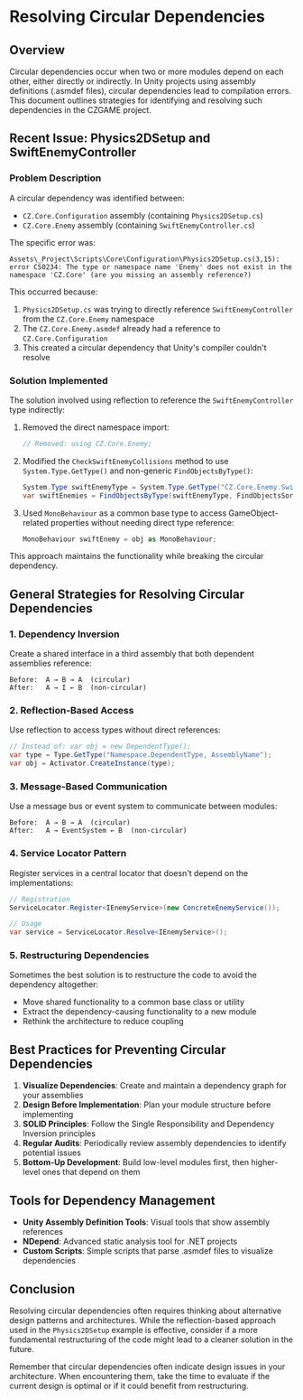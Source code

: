 # Resolving Circular Dependencies

## Overview

Circular dependencies occur when two or more modules depend on each other, either directly or indirectly. In Unity projects using assembly definitions (.asmdef files), circular dependencies lead to compilation errors. This document outlines strategies for identifying and resolving such dependencies in the CZGAME project.

## Recent Issue: Physics2DSetup and SwiftEnemyController

### Problem Description

A circular dependency was identified between:
- `CZ.Core.Configuration` assembly (containing `Physics2DSetup.cs`)
- `CZ.Core.Enemy` assembly (containing `SwiftEnemyController.cs`)

The specific error was:
```
Assets\_Project\Scripts\Core\Configuration\Physics2DSetup.cs(3,15): error CS0234: The type or namespace name 'Enemy' does not exist in the namespace 'CZ.Core' (are you missing an assembly reference?)
```

This occurred because:
1. `Physics2DSetup.cs` was trying to directly reference `SwiftEnemyController` from the `CZ.Core.Enemy` namespace
2. The `CZ.Core.Enemy.asmdef` already had a reference to `CZ.Core.Configuration`
3. This created a circular dependency that Unity's compiler couldn't resolve

### Solution Implemented

The solution involved using reflection to reference the `SwiftEnemyController` type indirectly:

1. Removed the direct namespace import:
   ```csharp
   // Removed: using CZ.Core.Enemy;
   ```

2. Modified the `CheckSwiftEnemyCollisions` method to use `System.Type.GetType()` and non-generic `FindObjectsByType()`:
   ```csharp
   System.Type swiftEnemyType = System.Type.GetType("CZ.Core.Enemy.SwiftEnemyController, CZ.Core.Enemy");
   var swiftEnemies = FindObjectsByType(swiftEnemyType, FindObjectsSortMode.None);
   ```

3. Used `MonoBehaviour` as a common base type to access GameObject-related properties without needing direct type reference:
   ```csharp
   MonoBehaviour swiftEnemy = obj as MonoBehaviour;
   ```

This approach maintains the functionality while breaking the circular dependency.

## General Strategies for Resolving Circular Dependencies

### 1. Dependency Inversion

Create a shared interface in a third assembly that both dependent assemblies reference:

```
Before:  A → B → A  (circular)
After:   A → I ← B  (non-circular)
```

### 2. Reflection-Based Access

Use reflection to access types without direct references:

```csharp
// Instead of: var obj = new DependentType();
var type = Type.GetType("Namespace.DependentType, AssemblyName");
var obj = Activator.CreateInstance(type);
```

### 3. Message-Based Communication

Use a message bus or event system to communicate between modules:

```
Before:  A → B → A  (circular)
After:   A → EventSystem ← B  (non-circular)
```

### 4. Service Locator Pattern

Register services in a central locator that doesn't depend on the implementations:

```csharp
// Registration
ServiceLocator.Register<IEnemyService>(new ConcreteEnemyService());

// Usage
var service = ServiceLocator.Resolve<IEnemyService>();
```

### 5. Restructuring Dependencies

Sometimes the best solution is to restructure the code to avoid the dependency altogether:

- Move shared functionality to a common base class or utility
- Extract the dependency-causing functionality to a new module
- Rethink the architecture to reduce coupling

## Best Practices for Preventing Circular Dependencies

1. **Visualize Dependencies**: Create and maintain a dependency graph for your assemblies
2. **Design Before Implementation**: Plan your module structure before implementing
3. **SOLID Principles**: Follow the Single Responsibility and Dependency Inversion principles
4. **Regular Audits**: Periodically review assembly dependencies to identify potential issues
5. **Bottom-Up Development**: Build low-level modules first, then higher-level ones that depend on them

## Tools for Dependency Management

- **Unity Assembly Definition Tools**: Visual tools that show assembly references
- **NDepend**: Advanced static analysis tool for .NET projects
- **Custom Scripts**: Simple scripts that parse .asmdef files to visualize dependencies

## Conclusion

Resolving circular dependencies often requires thinking about alternative design patterns and architectures. While the reflection-based approach used in the `Physics2DSetup` example is effective, consider if a more fundamental restructuring of the code might lead to a cleaner solution in the future.

Remember that circular dependencies often indicate design issues in your architecture. When encountering them, take the time to evaluate if the current design is optimal or if it could benefit from restructuring. 